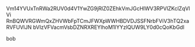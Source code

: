 Vm14YVUxTnRWa2RUV0d4V1YwZG9jRlZ0ZEhkVmJGcHlWV3RPVlZKclZqVlVi
RnBQWVRGWmQxZHVWbFpTCmJFWXpWWHBDVDJSSFNrbFViV3hTQ2xaRVFUVlJN
bVIzVFVacmVsbDZNRXREYlhoM1lYYzlQUW9LY0d0cQoKbGdl

bob